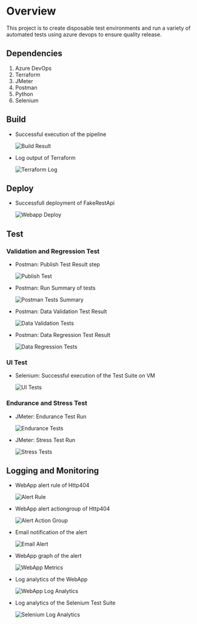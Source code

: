 # Overview
This project is to create disposable test environments and run a variety of automated tests using azure devops to ensure quality release.

## Dependencies
1. Azure DevOps
2. Terraform
3. JMeter
4. Postman
5. Python
6. Selenium

## Build
* Successful execution of the pipeline

    ![Build Result](/screenshots/build_result.png)

* Log output of Terraform

    ![Terraform Log](/screenshots/terraform_log.png)

## Deploy
* Successfull deployment of FakeRestApi

    ![Webapp Deploy](/screenshots/webapp_deploy.png)

## Test
### Validation and Regression Test
* Postman: Publish Test Result step

    ![Publish Test](/screenshots/postman_publish_test.png)

* Postman: Run Summary of tests

    ![Postman Tests Summary](/screenshots/postman_tests_summary.png)

* Postman: Data Validation Test Result

    ![Data Validation Tests](/screenshots/postman_data_validation_tests.png)

* Postman: Data Regression Test Result

    ![Data Regression Tests](/screenshots/postman_data_regression_tests.png)

### UI Test
* Selenium: Successful execution of the Test Suite on VM

    ![UI Tests](/screenshots/selenium_ui_tests.png)

### Endurance and Stress Test
* JMeter: Endurance Test Run

    ![Endurance Tests](/screenshots/jmeter_endurance_tests.png)

* JMeter: Stress Test Run

    ![Stress Tests](/screenshots/jmeter_stress_tests.png)

## Logging and Monitoring
* WebApp alert rule of Http404

    ![Alert Rule](/screenshots/webapp_alert_rule.png)

* WebApp alert actiongroup of Http404

    ![Alert Action Group](/screenshots/webapp_alert_action_group.png)

* Email notification of the alert

    ![Email Alert](/screenshots/email_alert.png)

* WebApp graph of the alert

    ![WebApp Metrics](/screenshots/webapp_metrics.png)

* Log analytics of the WebApp

    ![WebApp Log Analytics](/screenshots/webapp_log_analytics.png)

* Log analytics of the Selenium Test Suite

    ![Selenium Log Analytics](/screenshots/selenium_log_analytics.png)